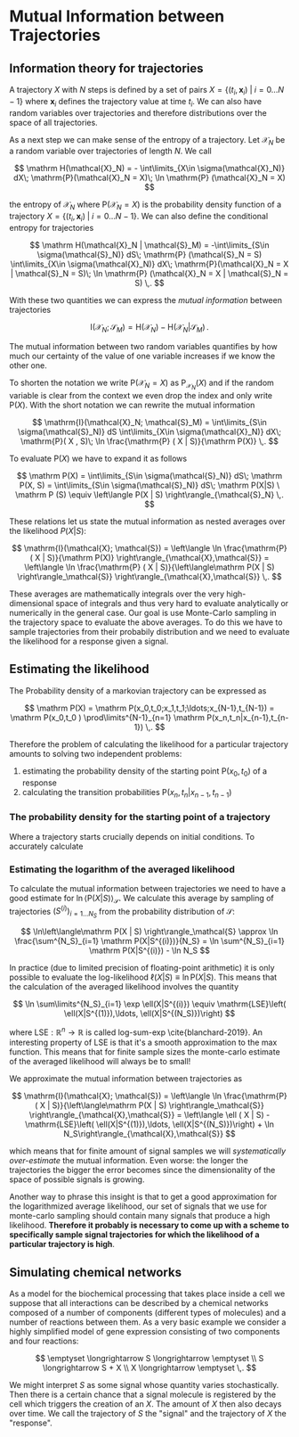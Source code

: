 # Mutual Information between Trajectories

## Information theory for trajectories

A trajectory $X$ with $N$ steps is defined by a set of pairs $X=\{(t_i, \mathbf{x}_i)\; |\; i=0\ldots N-1 \}$ where $\mathbf{x}_i$ defines the trajectory value at time $t_i$. We can also have random variables over trajectories and therefore distributions over the space of all trajectories.

As a next step we can make sense of the entropy of a trajectory. Let $\mathcal{X}_N$ be a random variable over trajectories of length $N$. We call

$$
\mathrm H(\mathcal{X}_N) = - \int\limits_{X\in \sigma(\mathcal{X}_N)} dX\; \mathrm{P}(\mathcal{X}_N = X)\; \ln \mathrm{P} (\mathcal{X}_N = X)
$$

the entropy of $\mathcal{X}_N$ where $\mathrm{P}(\mathcal{X}_N = X)$ is the probability density function of a trajectory $X=\{(t_i, \mathbf{x}_i)\; |\; i=0\ldots N-1 \}$. We can also define the conditional entropy for trajectories

$$
\mathrm H(\mathcal{X}_N | \mathcal{S}_M) = -\int\limits_{S\in \sigma(\mathcal{S}_N)} dS\; \mathrm{P} (\mathcal{S}_N = S) \int\limits_{X\in \sigma(\mathcal{X}_N)} dX\; \mathrm{P}(\mathcal{X}_N = X | \mathcal{S}_N = S)\; \ln \mathrm{P} (\mathcal{X}_N = X | \mathcal{S}_N = S) \,.
$$

With these two quantities we can express the _mutual information_ between trajectories

$$
\mathrm{I}(\mathcal{X}_N; \mathcal{S}_M) = \mathrm H(\mathcal{X}_N) - \mathrm H(\mathcal{X}_N | \mathcal{S}_M) \,.
$$

The mutual information between two random variables quantifies by how much our certainty of the value of one variable increases if we know the other one.

To shorten the notation we write $\mathrm{P} (\mathcal{X}_N = X)$ as $\mathrm P_{\mathcal{X}_N}(X)$ and if the random variable is clear from the context we even drop the index and only write $\mathrm P(X)$. With the short notation we can rewrite the mutual information

$$
\mathrm{I}(\mathcal{X}_N; \mathcal{S}_M) = \int\limits_{S\in \sigma(\mathcal{S}_N)} dS \int\limits_{X\in \sigma(\mathcal{X}_N)} dX\; \mathrm{P}( X , S)\; \ln \frac{\mathrm{P} ( X |  S)}{\mathrm P(X)} \,.
$$

To evaluate $\mathrm P(X)$ we have to expand it as follows

$$
\mathrm P(X) = \int\limits_{S\in \sigma(\mathcal{S}_N)} dS\; \mathrm P(X, S) = \int\limits_{S\in \sigma(\mathcal{S}_N)} dS\; \mathrm P(X|S) \ \mathrm P (S) \equiv \left\langle P(X | S) \right\rangle_{\mathcal{S}_N} \,.
$$

These relations let us state the mutual information as nested averages over the likelihood $P(X|S)$:

$$
\mathrm{I}(\mathcal{X}; \mathcal{S}) = \left\langle \ln \frac{\mathrm{P} ( X |  S)}{\mathrm P(X)} \right\rangle_{\mathcal{X},\mathcal{S}} = \left\langle \ln \frac{\mathrm{P} ( X |  S)}{\left\langle\mathrm P(X | S) \right\rangle_\mathcal{S}} \right\rangle_{\mathcal{X},\mathcal{S}} \,.
$$

These averages are mathematically integrals over the very high-dimensional space of integrals and thus very hard to evaluate analytically or numerically in the general case. Our goal is use Monte-Carlo sampling in the trajectory space to evaluate the above averages. To do this we have to sample trajectories from their probabily distribution and we need to evaluate the likelihood for a response given a signal.

## Estimating the likelihood

The Probability density of a markovian trajectory can be expressed as

$$
\mathrm P(X) = \mathrm P(x_0,t_0;x_1,t_1;\ldots;x_{N-1},t_{N-1}) = \mathrm P(x_0,t_0 ) \prod\limits^{N-1}_{n=1} \mathrm P(x_n,t_n|x_{n-1},t_{n-1}) \,.
$$

Therefore the problem of calculating the likelihood for a particular trajectory amounts to solving two independent problems:

1. estimating the probability density of the starting point $\mathrm P (x_0, t_0)$ of a response
2. calculating the transition probabilities $\mathrm P(x_n,t_n|x_{n-1},t_{n-1})$



### The probability density for the starting point of a trajectory

Where a trajectory starts crucially depends on initial conditions. To accurately calculate

### Estimating the logarithm of the averaged likelihood

To calculate the mutual information between trajectories we need to have a good estimate for $\ln\left\langle \mathrm P(X | S) \right\rangle_\mathcal{S}$. We calculate this average by sampling of trajectories $(S^{(i)})_{i=1\ldots N_S}$ from the probability distribution of $\mathcal{S}$:

$$
\ln\left\langle\mathrm P(X | S) \right\rangle_\mathcal{S} \approx \ln \frac{\sum^{N_S}_{i=1} \mathrm P(X|S^{(i)})}{N_S} = \ln \sum^{N_S}_{i=1} \mathrm P(X|S^{(i)}) - \ln N_S
$$

In practice (due to limited precision of floating-point arithmetic) it is only possible to evaluate the log-likelihood $\ell(X|S) \equiv \ln\mathrm P(X|S)$. This means that the calculation of the averaged likelihood involves the quantity

$$
\ln \sum\limits^{N_S}_{i=1} \exp \ell(X|S^{(i)}) \equiv \mathrm{LSE}\left( \ell(X|S^{(1)}),\ldots, \ell(X|S^{(N_S)})\right)
$$

where $\mathrm{LSE} : \mathbb{R}^n \rightarrow \mathbb{R}$ is called log-sum-exp \cite{blanchard-2019}. An interesting property of $\mathrm{LSE}$ is that it's a smooth approximation to the $\max$ function. This means that for finite sample sizes the monte-carlo estimate of the averaged likelihood will always be to small!

We approximate the mutual information between trajectories as

$$
\mathrm{I}(\mathcal{X}; \mathcal{S}) = \left\langle \ln \frac{\mathrm{P} ( X |  S)}{\left\langle\mathrm P(X | S) \right\rangle_\mathcal{S}} \right\rangle_{\mathcal{X},\mathcal{S}} = \left\langle \ell ( X |  S) - \mathrm{LSE}\left( \ell(X|S^{(1)}),\ldots, \ell(X|S^{(N_S)})\right) + \ln N_S\right\rangle_{\mathcal{X},\mathcal{S}}
$$

which means that for finite amount of signal samples we will _systematically over-estimate_ the mutual information. Even worse: the longer the trajectories the bigger the error becomes since the dimensionality of the space of possible signals is growing.

Another way to phrase this insight is that to get a good approximation for the logarithmized average likelihood, our set of signals that we use for monte-carlo sampling should contain many signals that produce a high likelihood. **Therefore it probably is necessary to come up with a scheme to specifically sample signal trajectories for which the likelihood of a particular trajectory is high**.

## Simulating chemical networks

As a model for the biochemical processing that takes place inside a cell we suppose that all interactions can be described by a chemical networks composed of a number of components (different types of molecules) and a number of reactions between them. As a very basic example we consider a highly simplified model of gene expression consisting of two components and four reactions:

$$
\emptyset \longrightarrow S \longrightarrow \emptyset \\
S \longrightarrow S + X \\
X \longrightarrow \emptyset \,.
$$

We might interpret $S$ as some signal whose quantity varies stochastically. Then there is a certain chance that a signal molecule is registered by the cell which triggers the creation of an $X$. The amount of $X$ then also decays over time. We call the trajectory of $S$ the "signal" and the trajectory of $X$ the "response".